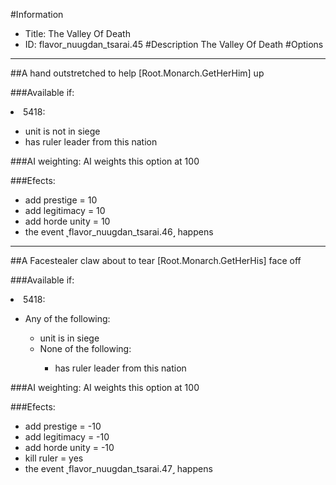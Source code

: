 #Information
 - Title: The Valley Of Death
 - ID: flavor_nuugdan_tsarai.45
#Description
The Valley Of Death
#Options

___
##A hand outstretched to help [Root.Monarch.GetHerHim] up

###Available if:
<li>5418:</li><ul><li>unit is not in siege</li><li>has ruler leader from this nation</li></ul>

###AI weighting:
AI weights this option at 100


###Efects:<ul><li>add prestige = 10</li><li>add legitimacy = 10</li><li>add horde unity = 10</li><li>the event ˻flavor_nuugdan_tsarai.46˼ happens</li></ul>

___
##A Facestealer claw about to tear [Root.Monarch.GetHerHis] face off

###Available if:
<li>5418:</li><ul><li>Any of the following:</li><ul><li>unit is in siege</li><li>None of the following:</li><ul><li>has ruler leader from this nation</li></ul></ul></ul>

###AI weighting:
AI weights this option at 100


###Efects:<ul><li>add prestige = -10</li><li>add legitimacy = -10</li><li>add horde unity = -10</li><li>kill ruler = yes</li><li>the event ˻flavor_nuugdan_tsarai.47˼ happens</li></ul>
